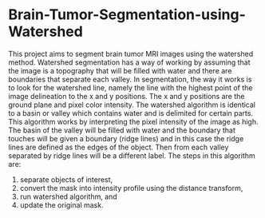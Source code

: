 # Brain-Tumor-Segmentation-using-Watershed
This project aims to segment brain tumor MRI images using the watershed method. 
Watershed segmentation has a way of working by assuming that the image is a topography that 
will be filled with water and there are boundaries that separate each valley. In segmentation, 
the way it works is to look for the watershed line, namely the line with the highest point of the 
image delineation to the x and y positions. The x and y positions are the ground plane and pixel 
color intensity. The watershed algorithm is identical to a basin or valley which contains water 
and is delimited for certain parts. This algorithm works by interpreting the pixel intensity of 
the image as high. The basin of the valley will be filled with water and the boundary that 
touches will be given a boundary (ridge lines) and in this case the ridge lines are defined as the 
edges of the object. Then from each valley separated by ridge lines will be a different label. 
The steps in this algorithm are: 
1) separate objects of interest, 
2) convert the mask into intensity 
profile using the distance transform, 
3) run watershed algorithm, and 
4) update the original mask.
